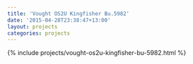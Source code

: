 ```yaml
---
title: 'Vought OS2U Kingfisher Bu.5982'
date: '2015-04-28T23:38:47+13:00'
layout: projects
categories: projects
---
```


{% include projects/vought-os2u-kingfisher-bu-5982.html %}
